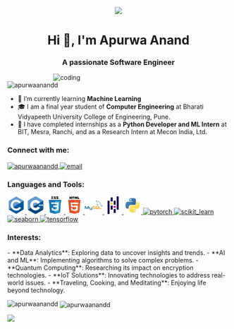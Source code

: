 <!-- Header Section -->
<p align="center">
  <img src="https://capsule-render.vercel.app/api?type=waving&color=gradient&height=150&text=Hello%20Everybody&section=header&fontSize=50&animation=fadeIn"/>
</p>

<h1 align="center">Hi 👋, I'm Apurwa Anand</h1>
<h3 align="center">A passionate Software Engineer</h3>

<img align="right" alt="coding" width="400" src="https://miro.medium.com/v2/resize:fit:1400/format:webp/1*qdAW1TjCN57h1lbuuzvchg.gif">

<p align="left"> <img src="https://komarev.com/ghpvc/?username=apurwaanandd&label=Profile%20views&color=0e75b6&style=flat" alt="apurwaanandd" /> </p>

- 🌱 I’m currently learning **Machine Learning**
- 🎓 I am a final year student of **Computer Engineering** at Bharati Vidyapeeth University College of Engineering, Pune.
- 💼 I have completed internships as a **Python Developer and ML Intern** at BIT, Mesra, Ranchi, and as a Research Intern at Mecon India, Ltd.

<h3 align="left">Connect with me:</h3>
<p align="left">
  <a href="https://www.linkedin.com/in/apurwaananandd/" target="_blank">
    <img align="center" src="https://raw.githubusercontent.com/rahuldkjain/github-profile-readme-generator/master/src/images/icons/Social/linked-in-alt.svg" alt="apurwaanandd" height="30" width="40" />
  </a>
  <a href="mailto:apurwa.anand.ranchi@gmail.com" target="_blank">
    <img align="center" src="https://img.icons8.com/ios-filled/50/000000/mail.png" alt="email" height="30" width="40" />
  </a>
</p>

<h3 align="left">Languages and Tools:</h3>
<p align="left">
  <a href="https://www.cprogramming.com/" target="_blank" rel="noreferrer">
    <img src="https://raw.githubusercontent.com/devicons/devicon/master/icons/c/c-original.svg" alt="c" width="40" height="40"/>
  </a>
  <a href="https://www.w3schools.com/cpp/" target="_blank" rel="noreferrer">
    <img src="https://raw.githubusercontent.com/devicons/devicon/master/icons/cplusplus/cplusplus-original.svg" alt="cplusplus" width="40" height="40"/>
  </a>
  <a href="https://www.w3schools.com/css/" target="_blank" rel="noreferrer">
    <img src="https://raw.githubusercontent.com/devicons/devicon/master/icons/css3/css3-original-wordmark.svg" alt="css3" width="40" height="40"/>
  </a>
  <a href="https://www.w3.org/html/" target="_blank" rel="noreferrer">
    <img src="https://raw.githubusercontent.com/devicons/devicon/master/icons/html5/html5-original-wordmark.svg" alt="html5" width="40" height="40"/>
  </a>
  <a href="https://www.mysql.com/" target="_blank" rel="noreferrer">
    <img src="https://raw.githubusercontent.com/devicons/devicon/master/icons/mysql/mysql-original-wordmark.svg" alt="mysql" width="40" height="40"/>
  </a>
  <a href="https://pandas.pydata.org/" target="_blank" rel="noreferrer">
    <img src="https://raw.githubusercontent.com/devicons/devicon/2ae2a900d2f041da66e950e4d48052658d850630/icons/pandas/pandas-original.svg" alt="pandas" width="40" height="40"/>
  </a>
  <a href="https://www.python.org" target="_blank" rel="noreferrer">
    <img src="https://raw.githubusercontent.com/devicons/devicon/master/icons/python/python-original.svg" alt="python" width="40" height="40"/>
  </a>
  <a href="https://pytorch.org/" target="_blank" rel="noreferrer">
    <img src="https://www.vectorlogo.zone/logos/pytorch/pytorch-icon.svg" alt="pytorch" width="40" height="40"/>
  </a>
  <a href="https://scikit-learn.org/" target="_blank" rel="noreferrer">
    <img src="https://upload.wikimedia.org/wikipedia/commons/0/05/Scikit_learn_logo_small.svg" alt="scikit_learn" width="40" height="40"/>
  </a>
  <a href="https://seaborn.pydata.org/" target="_blank" rel="noreferrer">
    <img src="https://seaborn.pydata.org/_images/logo-mark-lightbg.svg" alt="seaborn" width="40" height="40"/>
  </a>
  <a href="https://www.tensorflow.org" target="_blank" rel="noreferrer">
    <img src="https://www.vectorlogo.zone/logos/tensorflow/tensorflow-icon.svg" alt="tensorflow" width="40" height="40"/>
  </a>
</p>

<h3 align="left">Interests:</h3>
<p align="left">
  - **Data Analytics**: Exploring data to uncover insights and trends.
  - **AI and ML**: Implementing algorithms to solve complex problems.
  - **Quantum Computing**: Researching its impact on encryption technologies.
  - **IoT Solutions**: Innovating technologies to address real-world issues.
  - **Traveling, Cooking, and Meditating**: Enjoying life beyond technology.
</p>

<p><img align="left" src="https://github-readme-stats.vercel.app/api/top-langs?username=apurwaanandd&show_icons=true&locale=en&layout=compact" alt="apurwaanandd" /></p>

<p>&nbsp;<img align="center" src="https://github-readme-stats.vercel.app/api?username=apurwaanandd&show_icons=true&locale=en" alt="apurwaanandd" /></p>

[![](https://raw.githubusercontent.com/apurwaanandd/templetes/master/profile-summary-card-output/radical/0-profile-details.svg)](https://github.com/vn7n24fzkq/github-profile-summary-cards)

<!--START_SECTION:waka-->
<!--END_SECTION:waka-->
<!-- ![Snake animation](https://github.com/apurwaanandd/apurwaanandd/blob/output/github-contribution-grid-snake.svg) -->
